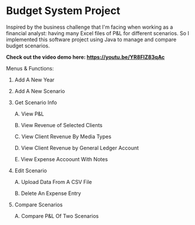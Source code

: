 # Budget System Project

Inspired by the business challenge that I'm facing when working as a financial analyst: having many Excel files of P&L for different scenarios. So I implemented this software project using Java to manage and compare budget scenarios.

**Check out the video demo here: https://youtu.be/YR8FlZ83qAc**

Menus & Functions:
1. Add A New Year	
2. Add A New Scenario	
3. Get Scenario Info	

	A. View P&L
	
	B. View Revenue of Selected Clients
	
	C. View Client Revenue By Media Types
	
	D. View Client Revenue by General Ledger Account
	
	E. View Expense Accoount With Notes
	
4. Edit Scenario	

	A. Upload Data From A CSV File
	
	B. Delete An Expense Entry
	
5. Compare Scenarios	

	A. Compare P&L Of Two Scenarios

